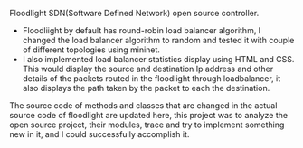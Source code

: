 Floodlight SDN(Software Defined Network) open source controller.

- Floodliight by default has round-robin load balancer algorithm, I changed the load balancer algorithm to random and tested it with couple of different topologies using mininet. 
- I also implemented load balancer statistics display using HTML and CSS. This would display the source and destination Ip address and other details of the packets routed in the floodlight through loadbalancer, it also displays the path taken by the packet to each the destination.

The source code of methods and classes that are changed in the actual source code of floodlight are updated here, this project was to analyze the open source project, their modules, trace and try to implement something new in it, and I could successfully accomplish it.

